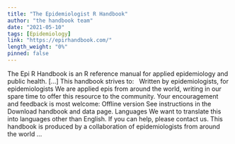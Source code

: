 ```yaml
---
title: "The Epidemiologist R Handbook"
author: "the handbook team"
date: "2021-05-10"
tags: [Epidemiology]
link: "https://epirhandbook.com/"
length_weight: "0%"
pinned: false
---
```


The Epi R Handbook is an R reference manual for applied epidemiology and public health. [...] This handbook strives to:   Written by epidemiologists, for epidemiologists We are applied epis from around the world, writing in our spare time to offer this resource to the community. Your encouragement and feedback is most welcome: Offline version See instructions in the Download handbook and data page. Languages We want to translate this into languages other than English. If you can help, please contact us. This handbook is produced by a collaboration of epidemiologists from around the world ...
